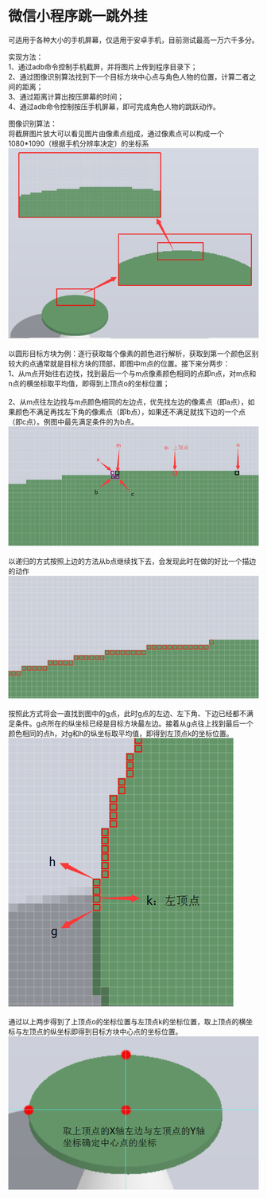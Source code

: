 # 微信小程序跳一跳外挂
可适用于各种大小的手机屏幕，仅适用于安卓手机，目前测试最高一万六千多分。<br>

实现方法：<br>
1、通过adb命令控制手机截屏，并将图片上传到程序目录下；<br>
2、通过图像识别算法找到下一个目标方块中心点与角色人物的位置，计算二者之间的距离；<br>
3、通过距离计算出按压屏幕的时间；<br>
4、通过adb命令控制按压手机屏幕，即可完成角色人物的跳跃动作。<br>

图像识别算法：<br>
将截屏图片放大可以看见图片由像素点组成，通过像素点可以构成一个1080*1090（根据手机分辨率决定）的坐标系<br>
![](https://github.com/hezizhe/JumpJump/blob/master/%E8%AE%B2%E8%A7%A3%E5%9B%BE/01.png)<br><br>
以圆形目标方块为例：逐行获取每个像素的颜色进行解析，获取到第一个颜色区别较大的点通常就是目标方块的顶部，即图中m点的位置。接下来分两步：<br>
1、从m点开始往右边找，找到最后一个与m点像素颜色相同的点即n点，对m点和n点的横坐标取平均值，即得到上顶点o的坐标位置；<br><br>
2、从m点往左边找与m点颜色相同的左边点，优先找左边的像素点（即a点），如果颜色不满足再找左下角的像素点（即b点），如果还不满足就找下边的一个点（即c点）。例图中最先满足条件的为b点。<br>
![](https://github.com/hezizhe/JumpJump/blob/master/%E8%AE%B2%E8%A7%A3%E5%9B%BE/02.png)<br><br>
以递归的方式按照上边的方法从b点继续找下去，会发现此时在做的好比一个描边的动作<br>
![](https://github.com/hezizhe/JumpJump/blob/master/%E8%AE%B2%E8%A7%A3%E5%9B%BE/03.png)<br><br>
按照此方式将会一直找到图中的g点，此时g点的左边、左下角、下边已经都不满足条件。g点所在的纵坐标已经是目标方块最左边。接着从g点往上找到最后一个颜色相同的点h，对g和h的纵坐标取平均值，即得到左顶点k的坐标位置。<br>
![](https://github.com/hezizhe/JumpJump/blob/master/%E8%AE%B2%E8%A7%A3%E5%9B%BE/04.png)<br>
<br>
通过以上两步得到了上顶点o的坐标位置与左顶点k的坐标位置，取上顶点的横坐标与左顶点的纵坐标即得到目标方块中心点的坐标位置。<br>
![](https://github.com/hezizhe/JumpJump/blob/master/%E8%AE%B2%E8%A7%A3%E5%9B%BE/05.png)<br>
